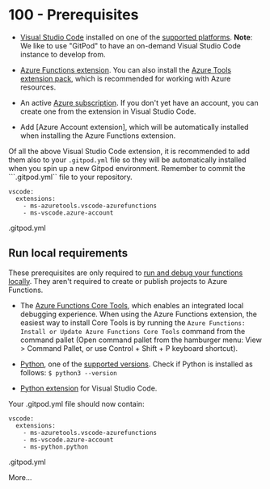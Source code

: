 # 100 - Prerequisites

- [Visual Studio Code](https://code.visualstudio.com/) installed on one of the [supported platforms](https://code.visualstudio.com/docs/supporting/requirements#_platforms). **Note**: We like to use "GitPod" to have an on-demand Visual Studio Code instance to develop from.
- [Azure Functions extension](https://marketplace.visualstudio.com/items?itemName=ms-azuretools.vscode-azurefunctions). You can also install the [Azure Tools extension pack](https://marketplace.visualstudio.com/items?itemName=ms-vscode.vscode-node-azure-pack), which is recommended for working with Azure resources.
- An active [Azure subscription](https://learn.microsoft.com/en-us/azure/guides/developer/azure-developer-guide#understanding-accounts-subscriptions-and-billing). If you don't yet have an account, you can create one from the extension in Visual Studio Code.

- Add [Azure Account extension], which will be automatically installed when installing the Azure Functions extension.

Of all the above Visual Studio Code extension, it is recommended to add them also to your ```.gitpod.yml``` file so they will be automatically installed when you spin up a new Gitpod environment. Remember to commit the ```.gitpod.yml`` file to your repository.

```
vscode:
  extensions:
    - ms-azuretools.vscode-azurefunctions
    - ms-vscode.azure-account
```
.gitpod.yml

## Run local requirements

These prerequisites are only required to [run and debug your functions locally](https://learn.microsoft.com/en-us/azure/azure-functions/functions-develop-vs-code?tabs=node-v3%2Cpython-v2%2Cin-process&pivots=programming-language-python#run-functions-locally). They aren't required to create or publish projects to Azure Functions.

- The [Azure Functions Core Tools](https://learn.microsoft.com/en-us/azure/azure-functions/functions-run-local), which enables an integrated local debugging experience. When using the Azure Functions extension, the easiest way to install Core Tools is by running the ```Azure Functions: Install or Update Azure Functions Core Tools``` command from the command pallet (Open command pallet from the hamburger menu: View > Command Pallet, or use Control + Shift + P keyboard shortcut).

- [Python](https://www.python.org/downloads/), one of the [supported versions](https://learn.microsoft.com/en-us/azure/azure-functions/functions-reference-python#python-version). Check if Python is installed as follows: ```$ python3 --version```

- [Python extension](https://marketplace.visualstudio.com/items?itemName=ms-python.python) for Visual Studio Code.

Your .gitpod.yml file should now contain:

```
vscode:
  extensions:
    - ms-azuretools.vscode-azurefunctions
    - ms-vscode.azure-account
    - ms-python.python
```

.gitpod.yml

More...
